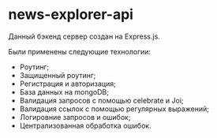 # news-explorer-api

Данный бэкенд сервер создан на 
Express.js.

Были применены следующие технологии:
- Роутинг;
- Защищенный роутинг;
- Регистрация и авторизация;
- База данных на mongoDB;
- Валидация запросов с помощью celebrate и Joi;
- Валидация ссылок с помощью регулярных выражений;
- Логировние запросов и ошибок;
- Централизованная обработка ошибок.
